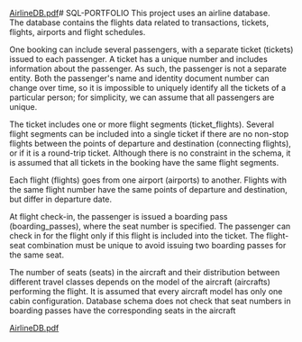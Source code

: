 [AirlineDB.pdf](https://github.com/namratha121/SQL-PORTFOLIO/files/13201455/AirlineDB.pdf)# SQL-PORTFOLIO
This project uses an airline database.  
The database contains the flights data related to transactions, tickets, flights, airports and flight schedules.

One booking can include several passengers, with a separate ticket (tickets) issued to
each passenger. A ticket has a unique number and includes information about the
passenger. As such, the passenger is not a separate entity. Both the passenger's name
and identity document number can change over time, so it is impossible to uniquely
identify all the tickets of a particular person; for simplicity, we can assume that all
passengers are unique.

The ticket includes one or more flight segments (ticket_flights). Several flight
segments can be included into a single ticket if there are no non-stop flights between
the points of departure and destination (connecting flights), or if it is a round-trip
ticket. Although there is no constraint in the schema, it is assumed that all tickets in
the booking have the same flight segments.

Each flight (flights) goes from one airport (airports) to another. Flights with the same
flight number have the same points of departure and destination, but differ in
departure date.

At flight check-in, the passenger is issued a boarding pass (boarding_passes), where
the seat number is specified. The passenger can check in for the flight only if this flight
is included into the ticket. The flight-seat combination must be unique to avoid issuing
two boarding passes for the same seat.

The number of seats (seats) in the aircraft and their distribution between different
travel classes depends on the model of the aircraft (aircrafts) performing the flight. It is
assumed that every aircraft model has only one cabin configuration. Database schema
does not check that seat numbers in boarding passes have the corresponding seats in
the aircraft


[AirlineDB.pdf](https://github.com/namratha121/SQL-PORTFOLIO/files/13201459/AirlineDB.pdf)
